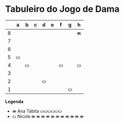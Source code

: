 # Tabuleiro do Jogo de Dama

|   | a | b | c | d | e | f | g | h |
|---|---|---|---|---|---|---|---|---|
| 8 |   |  |   |   |   |   |   | ⛂ |
| 7 |  |   |   |   |   |   |   |   |
| 6 |   |  |   |   |   | |   |   |
| 5 | ⛀ |   |   |   |   |   |   |   |
| 4 |   | ⛀ |   |   |   | ⛀ |   | ⛀ |
| 3 |   |   |  |    |   |   |   |   |
| 2 |    |   |   | ⛀ |   |   |   |   |
| 1 |   |   |   |   |   |   | ⛀ |   |

**Legenda**

- ⛂  Ana Tábita ⛀⛀⛀⛀⛀⛀
- ⛀  Nicole ⛂ ⛂ ⛂ ⛂ ⛂ ⛂ ⛂ ⛂ ⛂ ⛂ ⛂